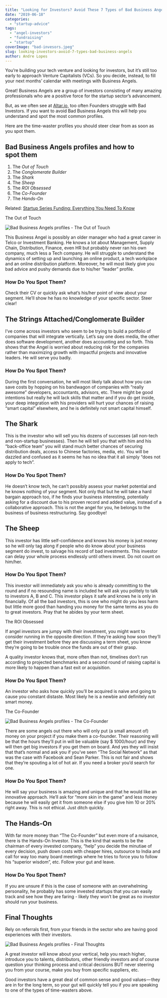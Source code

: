 ```yaml
---
title: "Looking for Investors? Avoid These 7 Types of Bad Business Angels"
date: "2019-06-18"
categories:
  - "startup-advice"
tags:
  - "angel-investors"
  - "fundraising"
  - "startup"
coverImage: "bad-invesors.jpeg"
slug: looking-investors-avoid-7-types-bad-business-angels
author: Andre Lopes
---
```


You’re building your tech venture and looking for investors, but it’s still too early to approach Venture Capitalists (VCs). So you decide, instead, to fill your next months’ calendar with meetings with Business Angels.

Great! Business Angels are a group of investors consisting of many amazing professionals who are a positive force for the startup sector’s advancement.

But, as we often see at [Altar.io,](https://altar.io/) too often Founders struggle with Bad Investors. If you want to avoid Bad Business Angels this will help you understand and spot the most common profiles.

Here are the time-waster profiles you should steer clear from as soon as you spot them.

## Bad Business Angels profiles and how to spot them

1. The *Out* *of Touch*
2. The *Conglomerate Builder*
3. The *Shark*
4. The *Sheep*
5. The *ROI Obsessed*
6. The *Co-Founder*
7. The *Hands-On*

Related: [Startup Series Funding: Everything You Need To Know](https://altar.io/startup-series-funding-everything-you-need-to-know/)

The Out of Touch

![Bad Business Angels profiles - The Out of Touch](https://raw.githubusercontent.com/vmagellan/altar-blog/main/posts/images/1COOD-YbxMXiml5P66HBpnw.jpeg)

This Business Angel is possibly an older manager who had a great career in Telco or Investment Banking. He knows a lot about Management, Supply Chain, Distribution, Finance, even HR but probably never ran his own company, much less a Tech company. He will struggle to understand the dynamics of setting up and launching an online product, a tech workplace and an online distribution platform. Moreover, he will most likely give you bad advice and pushy demands due to his/her “leader” profile.

### How Do You Spot Them?

Check their CV or quickly ask what’s his/her point of view about your segment. He’ll show he has no knowledge of your specific sector. Steer clear!

## The Strings Attached/Conglomerate Builder

I’ve come across investors who seem to be trying to build a portfolio of companies that will integrate vertically. Let’s say one does media, the other does software development, another does accounting and so forth. This shows that the Angel is worried about reducing risk for the companies rather than maximizing growth with impactful projects and innovative leaders. He will serve you badly.

### How Do You Spot Them?

During the first conversation, he will most likely talk about how you can save costs by hopping on his bandwagon of companies with “really awesome” developers, accountants, advisors, etc. There might be good intentions but really he will lack skills that matter and if you do get inside, your deep integration with his providers will hurt your chances of raising “smart capital” elsewhere, and he is definitely not smart capital himself.

## The Shark

This is the investor who will sell you his dozens of successes (all non-tech and non-startup businesses). Then he will tell you that with him and his “back-office team” you will stand much better chances of securing distribution deals, access to Chinese factories, media, etc. You will be dazzled and confused as it seems he has no idea that it all simply “does not apply to tech”.

### How Do You Spot Them?

He doesn’t know tech, he can’t possibly assess your market potential and he knows nothing of your segment. Not only that but he will take a hard bargain approach too, if he finds your business interesting, potentially asking for a discount due to his proven record and added value, instead of a collaborative approach. This is not the angel for you, he belongs to the business of business restructuring. Say goodbye!

## The Sheep

This investor has little self-confidence and knows his money is just money so he will only tag along if people who do know about your business segment do invest, to salvage his record of bad investments. This investor can delay your whole process endlessly until others invest. Do not count on him/her.

### How Do You Spot Them?

This investor will immediately ask you who is already committing to the round and if no resounding name is included he will ask you politely to talk to investors A, B and C. This investor plays it safe and knows he is only in financially. Of all the bad investors, this is one who might do you less harm but little more good than handing you money for the same terms as you do to great investors. Pray that he abides by your term sheet.

The ROI Obsessed

If angel investors are jumpy with their investment, you might want to consider running in the opposite direction. If they’re asking how soon they’ll get their investment before they are discussing a term sheet, you know they’re going to be trouble once the funds are out of their grasp.

A quality investor knows that, more often than not, timelines don’t run according to projected benchmarks and a second round of raising capital is more likely to happen than a fast exit or acquisition.

### How Do You Spot Them?

An investor who asks how quickly you’ll be acquired is naive and going to cause you constant distaste. Most likely he is a newbie and definitely not smart money.

The Co-Founder

![Bad Business Angels profiles - The Co-Founder](https://raw.githubusercontent.com/vmagellan/altar-blog/main/posts/images/170705879265bfa66809b30-1024x683.jpeg)

There are some angels out there who will only put (a small amount of) money on your project if you make them a co-founder. Their reasoning will be that the hours they’ll put in will be valuable (say $ 1000/hour) and they will then get big investors if you get them on board. And yes they will insist that that’s normal and ask you if you’ve seen “The Social Network” as that was the case with Facebook and Sean Parker. This is not fair and shows that they’re spouting a lot of hot air. If you need a broker you’d search for one.

### How Do You Spot Them?

He will say your business is amazing and unique and that he would like an innovative approach. He’ll ask for “more skin in the game” and less money because he will easily get it from someone else if you give him 10 or 20% right away. This is not ethical. Just ditch quickly.

## The Hands-On

With far more money than “The Co-Founder” but even more of a nuisance, there is the Hands-On Investor. This is the kind that wants to be the chairman of every invested company, “help” you decide the minutiae of every decision, push down costs with cheaper hires, outsource to India and call for way too many board meetings where he tries to force you to follow his “superior wisdom”, etc. Follow your gut and leave.

### How Do You Spot Them?

If you are unsure if this is the case of someone with an overwhelming personality, he probably has some invested startups that you can easily track and see how they are faring - likely they won’t be great as no investor should run your business.

## Final Thoughts

Rely on referrals first, from your friends in the sector who are having good experiences with their investors.

![Bad Business Angels profiles - Final Thoughts](https://raw.githubusercontent.com/vmagellan/altar-blog/main/posts/images/1-iwOjZFxFDvzBpdtPIwt0w.jpeg)

A great investor will know about your vertical, help you reach higher, introduce you to talents, distributors, other friendly investors and of course question your thinking process and critical decisions BUT never steering you from your course, make you buy from specific suppliers, etc.

Good investors have a great deal of common sense and good values — they are in for the long term, so your gut will quickly tell you if you are speaking to one of the types of time-wasters above.
